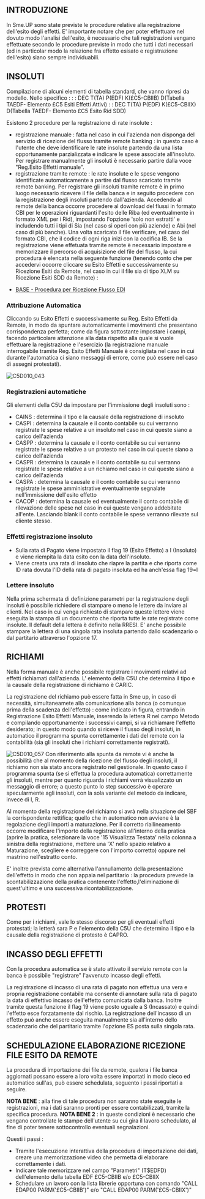 ## INTRODUZIONE

In Sme.UP sono state previste le procedure relative alla registrazione dell'esito degli effetti. E' importante notare che per poter effettuare nel dovuto modo l'analisi dell'esito, è necessario che tali registrazioni vengano effettuate secondo le procedure previste in modo che tutti i dati necessari (ed in particolar modo la relazione fra effetto esisato e registrazione dell'esito) siano sempre individuabili.

## INSOLUTI

Compilazione di alcuni elementi di tabella standard, che vanno ripresi da modello. Nello specifico : 
 :  : DEC T(TA) P(EDF) K(£C5-CBIIB) D(Tabella TAEDF- Elemento £C5 Esiti Effetti Attivi)
 :  : DEC T(TA) P(EDF) K(£C5-CBIIX) D(Tabella TAEDF- Elemento £C5  Esito Rid SDD)

Esistono 2 procedure per la registrazione di rate insolute : 
 * registrazione manuale :  fatta nel caso in cui l'azienda non disponga del servizio di ricezione del flusso tramite remote banking :  in questo caso è l'utente che deve identificare le rate insolute partendo da una lista opportunamente parzializzata e indicare le spese associate all'insoluto. Per registrare manualmente gli insoluti è necessario partire dalla voce "Reg.Esito Effetti manuale".
 * registrazione tramite remote :  le rate insolute e le spese vengono identificate automaticamente a partire dal flusso scaricato tramite remote banking. Per registrare gli insoluti tramite remote è in primo luogo necessario ricevere il file della banca e in seguito procedere con la registrazione degli insoluti partendo dall'azienda. Accedendo al remote della banca occorre procedere al download del flussi in formato CBI per le operazioni riguardanti l'esito delle Riba (ed eventualmente in formato XML per i Rid), impostando l'opzione 'solo non estratti' e includendo tutti i tipi di Sia (nel caso si operi con più aziende) e Abi (nel caso di più banche). Una volta scaricato il file verificare, nel caso del formato CBI, che il codice di ogni riga inizi con la codifica IB.
Se la registrazione viene effetuata tramite remote è necessario impostare e memorizzare il percorso di acquisizione del file del flusso, la cui procedura è elencata nella seguente funzione (tenendo conto che per accedervi occorre cliccare su Esito Effetti e successivamente su Ricezione Esiti da Remote, nel caso in cui il file sia di tipo XLM su Ricezione Esiti SDD da Remote) : 

- [BASE - Procedura per Ricezione Flusso EDI](Sorgenti/DOC/TA/B£AMO/EDBASE_02)

### Attribuzione Automatica

Cliccando su Esito Effetti e successivamente su Reg. Esito Effetti da Remote, in modo da spuntare automaticamente i movimenti che presentano corrispondenza perfetta; come da figura sottostante impostare i campi, facendo particolare attenzione alla data rispetto alla quale si vuole effettuare la registrazione e l'esercizio (la registrazione manuale interrogabile tramite Reg. Esito Effetti Manuale è consigliata nel caso in cui durante l'automatica ci siano messaggi di errore, come può essere nel caso di assegni protestati).

![C5D010_043](http://localhost:3000/immagini/C5D010_W/C5D010_043.png)
### Registrazioni automatiche

Gli elementi della C5U da impostare per l'immissione degli insoluti sono : 
 * CAINS :  determina il tipo e la causale della registrazione di insoluto
 * CASPI :  determina la causale e il conto contabile su cui verranno registrate le spese relative a un insoluto nel caso in cui queste siano a carico dell'azienda
 * CASPP :  determina la causale e il conto contabile su cui verranno registrate le spese relative a un protesto nel caso in cui queste siano a carico dell'azienda
 * CASPR :  determina la causale e il conto contabile su cui verranno registrate le spese relative a un richiamo nel caso in cui queste siano a carico dell'azienda
 * CASPA :  determina la causale e il conto contabile su cui verranno registrate le spese amministrative eventualmente segnalate nell'immissione dell'esito effetto
 * CACOP :  determina la causale ed eventualmente il conto contabile di rilevazione delle spese nel caso in cui queste vengano addebitate all'ente. Lasciando blank il conto contabile le spese verranno rilevate sul cliente stesso.

### Effetti registrazione insoluto
 * Sulla rata di Pagato viene impostato il flag 19 (Esito Effetto) a I (Insoluto) e viene  riempita la data esito con la data dell'insoluto.
 * Viene creata una rata di insoluto che riapre la partita e che riporta come ID rata dovuta l'ID della rata di pagato insoluta ed ha anch'essa flag 19=I

### Lettere insoluto

Nella prima schermata di definizione parametri per la registrazione degli insoluti è possibile richiedere di stampare o meno le lettere da inviare ai clienti. Nel caso in cui venga richiesto di stampare queste lettere viene eseguita la stampa di un documento che riporta tutte le rate registrate come insolute. Il default della lettera è definito nella RRESI. E' anche possibile stampare la lettera di una singola rata insoluta partendo dallo scadenzario o dal partitario attraverso l'opzione 17.

## RICHIAMI

Nella forma manuale è anche possibile registrare i movimenti relativi ad effetti richiamati dall'azienda. L' elemento della C5U che determina il tipo e la causale della registrazione di richiamo è CARIC.

La registrazione del richiamo può essere fatta in Sme up, in caso di necessità, simultaneamete alla comunicazione alla banca (o comunque prima della scadenza dell'effetto) :  come indicato in figura, entrando in Registrazione Esito Effetti Manuale, inserendo la lettera R nel campo Metodo e compilando opportunamente i successivi campi, si va richiamare l'effetto desiderato; in questo modo quando si riceve il flusso degli insoluti, in automatico il programma spunta correttamente i dati del remote con la contabilità (sia gli insoluti che i richiami correttamente registrati).

![C5D010_057](http://localhost:3000/immagini/C5D010_W/C5D010_057.png)
Con riferimento alla spunta da remote vi è anche la possibilità che al momento della ricezione del flusso degli insoluti, il richiamo non sia stato ancora registrato nel gestionale. In questo caso il programma spunta (se si effettua la procedura automatica) correttamente gli insoluti, mentre per quanto riguarda i richiami verrà visualizzato un messaggio di errore; a questo punto lo step successivo è operare specularmente agli insoluti, con la sola variante del metodo da indicare, invece di I, R.

Al momento della registrazione del richiamo si avrà nella situazione del SBF la corrispondente rettifica; quello che in automatico non avviene è la regolazione degli importi a maturazione. Per il corretto riallineamento occorre modificare l'importo della registrazione all'interno della pratica (aprire la pratica, selezionare la voce '15 Visualizza Testata' nella colonna a sinistra della registrazione, mettere una 'X' nello spazio relativo a Maturazione, scegliere e correggere con l'importo corretto) oppure nel mastrino nell'estratto conto.

E' inoltre prevista come alternativa  l'annullamento della presentazione dell'effetto in modo che non appaia nel partitario :  la procedura prevede la scontabilizzazione della pratica contenente l'effetto,l'eliminazione di quest'ultimo e una successiva ricontabilizzazione.


## PROTESTI

Come per i richiami, vale lo stesso discorso per gli eventuali effetti protestati; la letterà sara P e l'elemento della C5U che determina il tipo e la causale della registrazione di protesto è CAPRO.

## INCASSO DEGLI EFFETTI

Con la procedura automatica se è stato attivato il servizio remote con la banca è possibile "registrare" l'avvenuto incasso degli effetti.

La registrazione di incasso di una rata di pagato non effettua una vera e propria registrazione contabile ma consente di annotare sulla rata di pagato la data di effettivo incasso dell'effetto comunicata dalla banca. Inoltre tramite questa funzione il flag 19 viene posto uguale a S (Incassato) e quindi l'effetto esce forzatamente dal rischio. La registrazione dell'incasso di un effetto può anche essere eseguita manualmente sia all'interno dello scadenzario che del partitario tramite l'opzione ES posta sulla singola rata.

## SCHEDULAZIONE ELABORAZIONE RICEZIONE FILE ESITO DA REMOTE

La procedura di importazione dei file da remote, qualora i file banca aggiornati possano essere a loro volta essere importati in modo cieco ed automatico sull'as, può essere schedulata, seguento i passi riportati a seguire.

**NOTA BENE** :  alla fine di tale procedura non saranno state eseguite le registrazioni, ma i dati saranno pronti per essere contabilizzati, tramite la specifica procedura.
**NOTA BENE 2** :  in queste condizioni è necessario che vengano controllate le stampe dell'utente su cui gira il lavoro schedulato, al fine di poter tenere sottocontrollo eventuali segnalazioni.

Questi i passi : 
* Tramite l'esecuzione interattiva della procedura di importazione dei dati, creare una memorizzazione video che permetta di elaborare correttamente i dati.
* Indicare tale memorizzare nel campo "Parametri" (T$EDFD) dell'elemento della tabella EDF £C5-CBIIB e/o £C5-CBIIX
* Schedulare un lavoro con la lista librerie opportuna con comando
"CALL EDAP00 PARM('£C5-CBIIB')" e/o "CALL EDAP00 PARM('£C5-CBIIX')"


